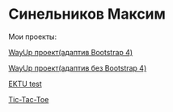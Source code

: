 # Синельников Максим
Мои проекты:

[WayUp проект(адаптив Bootstrap 4)](https://sinelnikov-web.github.io/WayUp/ "Провект WayUp")

[WayUp проект(адаптив без Bootstrap 4)](https://sinelnikov-web.github.io/WayUp(2)/ "Провект WayUp")

[EKTU test](https://sinelnikov-web.github.io/ektu_test/ "Провект WayUp")

[Tic-Tac-Toe](https://sinelnikov-web.github.io/tic_tac_toe/ "Провект WayUp")
